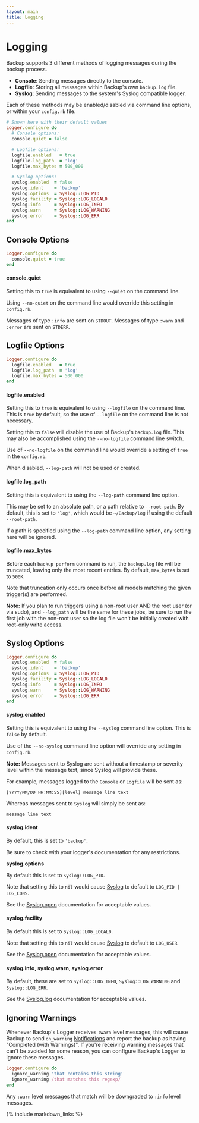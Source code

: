 ```yaml
---
layout: main
title: Logging
---
```


Logging
=======

Backup supports 3 different methods of logging messages during the backup process.

- **Console**: Sending messages directly to the console.
- **Logfile**: Storing all messages within Backup's own `backup.log` file.
- **Syslog**: Sending messages to the system's Syslog compatible logger.

Each of these methods may be enabled/disabled via command line options, or within your `config.rb` file.

```ruby
# Shown here with their default values
Logger.configure do
  # Console options:
  console.quiet = false

  # Logfile options:
  logfile.enabled   = true
  logfile.log_path  = 'log'
  logfile.max_bytes = 500_000

  # Syslog options:
  syslog.enabled  = false
  syslog.ident    = 'backup'
  syslog.options  = Syslog::LOG_PID
  syslog.facility = Syslog::LOG_LOCAL0
  syslog.info     = Syslog::LOG_INFO
  syslog.warn     = Syslog::LOG_WARNING
  syslog.error    = Syslog::LOG_ERR
end
```

Console Options
---------------

```ruby
Logger.configure do
  console.quiet = true
end
```

#### console.quiet

Setting this to `true` is equivalent to using `--quiet` on the command line.

Using `--no-quiet` on the command line would override this setting in `config.rb`.

Messages of type `:info` are sent on `STDOUT`. Messages of type `:warn` and `:error` are sent on `STDERR`.


Logfile Options
---------------

```ruby
Logger.configure do
  logfile.enabled   = true
  logfile.log_path  = 'log'
  logfile.max_bytes = 500_000
end
```

#### logfile.enabled

Setting this to `true` is equivalent to using `--logfile` on the command line.
This is `true` by default, so the use of `--logfile` on the command line is not necessary.

Setting this to `false` will disable the use of Backup's `backup.log` file.
This may also be accomplished using the `--no-logfile` command line switch.

Use of `--no-logfile` on the command line would override a setting of `true` in the `config.rb`.

When disabled, `--log-path` will not be used or created.

#### logfile.log_path

Setting this is equivalent to using the `--log-path` command line option.

This may be set to an absolute path, or a path relative to `--root-path`.
By default, this is set to `'log'`, which would be `~/Backup/log` if using the default `--root-path`.

If a path is specified using the `--log-path` command line option, any setting here will be ignored.

#### logfile.max_bytes

Before each `backup perform` command is run, the `backup.log` file will be truncated,
leaving only the most recent entries. By default, `max_bytes` is set to `500K`.

Note that truncation only occurs once before all models matching the given trigger(s) are performed.

**Note:** If you plan to run triggers using a non-root user AND the root user (or via sudo),
and `--log_path` will be the same for these jobs, be sure to run the first job with the non-root user
so the log file won't be initially created with root-only write access.


Syslog Options
--------------

```ruby
Logger.configure do
  syslog.enabled  = false
  syslog.ident    = 'backup'
  syslog.options  = Syslog::LOG_PID
  syslog.facility = Syslog::LOG_LOCAL0
  syslog.info     = Syslog::LOG_INFO
  syslog.warn     = Syslog::LOG_WARNING
  syslog.error    = Syslog::LOG_ERR
end
```

#### syslog.enabled

Setting this is equivalent to using the `--syslog` command line option. This is `false` by default.

Use of the `--no-syslog` command line option will override any setting in `config.rb`.

**Note:** Messages sent to Syslog are sent without a timestamp or severity level within the message text,
since Syslog will provide these.

For example, messages logged to the `Console` or `Logfile` will be sent as:

    [YYYY/MM/DD HH:MM:SS][level] message line text

Whereas messages sent to `Syslog` will simply be sent as:

    message line text


#### syslog.ident

By default, this is set to `'backup'`.

Be sure to check with your logger's documentation for any restrictions.

**syslog.options**

By default this is set to `Syslog::LOG_PID`.

Note that setting this to `nil` would cause [Syslog][] to default to `LOG_PID | LOG_CONS`.

See the [Syslog.open][] documentation for acceptable values.

#### syslog.facility

By default this is set to `Syslog::LOG_LOCAL0`.

Note that setting this to `nil` would cause [Syslog][] to default to `LOG_USER`.

See the [Syslog.open][] documentation for acceptable values.

#### syslog.info, syslog.warn, syslog.error

By default, these are set to `Syslog::LOG_INFO`, `Syslog::LOG_WARNING` and `Syslog::LOG_ERR`.

See the [Syslog.log][] documentation for acceptable values.


Ignoring Warnings
-----------------

Whenever Backup's Logger receives `:warn` level messages, this will cause Backup to send `on_warning`
[Notifications](Notifiers) and report the backup as having "Completed (with Warnings)". If you're receiving warning
messages that can't be avoided for some reason, you can configure Backup's Logger to ignore these messages.

```rb
Logger.configure do
  ignore_warning 'that contains this string'
  ignore_warning /that matches this regexp/
end
```

Any `:warn` level messages that match will be downgraded to `:info` level messages.


[Performing Backups]: Performing-Backups
[Syslog]: http://rdoc.info/stdlib/syslog/Syslog
[Syslog.open]: http://rdoc.info/stdlib/syslog/Syslog.open
[Syslog.log]: http://rdoc.info/stdlib/syslog/Syslog.log

{% include markdown_links %}
